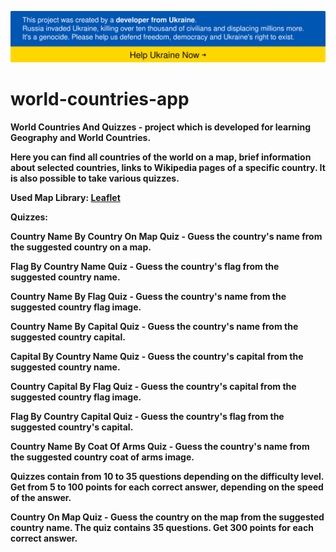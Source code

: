 [![Stand With Ukraine](https://raw.githubusercontent.com/vshymanskyy/StandWithUkraine/main/banner-direct-single.svg)](https://stand-with-ukraine.pp.ua)

# world-countries-app

<b>World Countries And Quizzes<b> - project which is developed for learning Geography and World Countries.

Here you can find all countries of the world on a map, brief information about selected countries, links to Wikipedia pages of a specific country. It is also possible to take various quizzes.

Used Map Library: [Leaflet](https://leafletjs.com/)

<b>Quizzes:<b>

<b>Country Name By Country On Map Quiz<b> - Guess the country's name from the suggested country on a map.

<b>Flag By Country Name Quiz<b> - Guess the country's flag from the suggested country name.

<b>Country Name By Flag Quiz<b> - Guess the country's name from the suggested country flag image.

<b>Country Name By Capital Quiz<b> - Guess the country's name from the suggested country capital.

<b>Capital By Country Name Quiz<b> - Guess the country's capital from the suggested country name.

<b>Country Capital By Flag Quiz<b> - Guess the country's capital from the suggested country flag image.

<b>Flag By Country Capital Quiz<b> - Guess the country's flag from the suggested country's capital.

<b>Country Name By Coat Of Arms Quiz<b> - Guess the country's name from the suggested country coat of arms image.

Quizzes contain from 10 to 35 questions depending on the difficulty level. Get from 5 to 100 points for each correct answer, depending on the speed of the answer.

<b>Country On Map Quiz<b> - Guess the country on the map from the suggested country name. The quiz contains 35 questions. Get 300 points for each correct answer.
